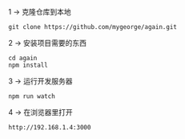 1 → 克隆仓库到本地
```
git clone https://github.com/mygeorge/again.git
```
2 → 安装项目需要的东西
```
cd again
npm install
```
3 → 运行开发服务器
```
npm run watch
```
4 → 在浏览器里打开
```
http://192.168.1.4:3000
```

